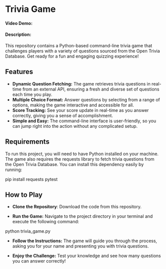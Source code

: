 
# Trivia Game
#### Video Demo:  <URL HERE>
#### Description:

This repository contains a Python-based command-line trivia game that challenges players with a variety of questions sourced from the Open Trivia Database. Get ready for a fun and engaging quizzing experience!

## Features
- **Dynamic Question Fetching:** The game retrieves trivia questions in real-time from an external API, ensuring a fresh and diverse set of questions each time you play.
- **Multiple Choice Format:** Answer questions by selecting from a range of options, making the game interactive and accessible for all.
- **Score Tracking:** See your score update in real-time as you answer correctly, giving you a sense of accomplishment.
- **Simple and Easy:** The command-line interface is user-friendly, so you can jump right into the action without any complicated setup.

## Requirements
To run this project, you will need to have Python installed on your machine. The game also requires the requests library to fetch trivia questions from the Open Trivia Database. You can install this dependency easily by running:

pip install requests pytest


## How to Play
- **Clone the Repository**: Download the code from this repository.

- **Run the Game:** Navigate to the project directory in your terminal and execute the following command:

python trivia_game.py

- **Follow the Instructions:** The game will guide you through the process, asking you for your name and presenting you with trivia questions.

- **Enjoy the Challenge:** Test your knowledge and see how many questions you can answer correctly!

